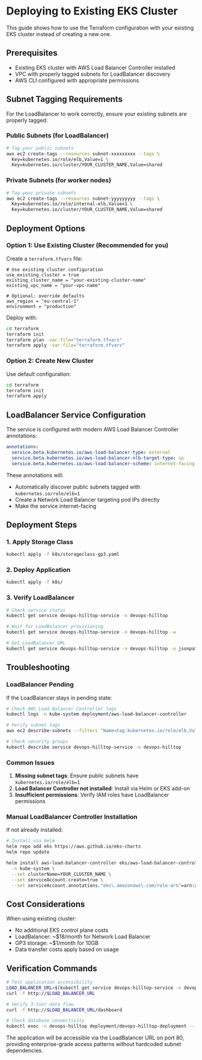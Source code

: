 # Deploying to Existing EKS Cluster

This guide shows how to use the Terraform configuration with your existing EKS cluster instead of creating a new one.

## Prerequisites

- Existing EKS cluster with AWS Load Balancer Controller installed
- VPC with properly tagged subnets for LoadBalancer discovery
- AWS CLI configured with appropriate permissions

## Subnet Tagging Requirements

For the LoadBalancer to work correctly, ensure your existing subnets are properly tagged:

### Public Subnets (for LoadBalancer)
```bash
# Tag your public subnets
aws ec2 create-tags --resources subnet-xxxxxxxxx --tags \
  Key=kubernetes.io/role/elb,Value=1 \
  Key=kubernetes.io/cluster/YOUR_CLUSTER_NAME,Value=shared
```

### Private Subnets (for worker nodes)
```bash
# Tag your private subnets
aws ec2 create-tags --resources subnet-yyyyyyyyy --tags \
  Key=kubernetes.io/role/internal-elb,Value=1 \
  Key=kubernetes.io/cluster/YOUR_CLUSTER_NAME,Value=shared
```

## Deployment Options

### Option 1: Use Existing Cluster (Recommended for you)

Create a `terraform.tfvars` file:
```hcl
# Use existing cluster configuration
use_existing_cluster = true
existing_cluster_name = "your-existing-cluster-name"
existing_vpc_name = "your-vpc-name"

# Optional: override defaults
aws_region = "eu-central-1"
environment = "production"
```

Deploy with:
```bash
cd terraform
terraform init
terraform plan -var-file="terraform.tfvars"
terraform apply -var-file="terraform.tfvars"
```

### Option 2: Create New Cluster

Use default configuration:
```bash
cd terraform
terraform init
terraform apply
```

## LoadBalancer Service Configuration

The service is configured with modern AWS Load Balancer Controller annotations:

```yaml
annotations:
  service.beta.kubernetes.io/aws-load-balancer-type: external
  service.beta.kubernetes.io/aws-load-balancer-nlb-target-type: ip
  service.beta.kubernetes.io/aws-load-balancer-scheme: internet-facing
```

These annotations will:
- Automatically discover public subnets tagged with `kubernetes.io/role/elb=1`
- Create a Network Load Balancer targeting pod IPs directly
- Make the service internet-facing

## Deployment Steps

### 1. Apply Storage Class
```bash
kubectl apply -f k8s/storageclass-gp3.yaml
```

### 2. Deploy Application
```bash
kubectl apply -f k8s/
```

### 3. Verify LoadBalancer
```bash
# Check service status
kubectl get service devops-hilltop-service -n devops-hilltop

# Wait for LoadBalancer provisioning
kubectl get service devops-hilltop-service -n devops-hilltop -w

# Get LoadBalancer URL
kubectl get service devops-hilltop-service -n devops-hilltop -o jsonpath='{.status.loadBalancer.ingress[0].hostname}'
```

## Troubleshooting

### LoadBalancer Pending
If the LoadBalancer stays in pending state:

```bash
# Check AWS Load Balancer Controller logs
kubectl logs -n kube-system deployment/aws-load-balancer-controller

# Verify subnet tags
aws ec2 describe-subnets --filters "Name=tag:kubernetes.io/role/elb,Values=1"

# Check security groups
kubectl describe service devops-hilltop-service -n devops-hilltop
```

### Common Issues

1. **Missing subnet tags**: Ensure public subnets have `kubernetes.io/role/elb=1`
2. **Load Balancer Controller not installed**: Install via Helm or EKS add-on
3. **Insufficient permissions**: Verify IAM roles have LoadBalancer permissions

### Manual LoadBalancer Controller Installation

If not already installed:
```bash
# Install via Helm
helm repo add eks https://aws.github.io/eks-charts
helm repo update

helm install aws-load-balancer-controller eks/aws-load-balancer-controller \
  -n kube-system \
  --set clusterName=YOUR_CLUSTER_NAME \
  --set serviceAccount.create=true \
  --set serviceAccount.annotations."eks\.amazonaws\.com/role-arn"=arn:aws:iam::ACCOUNT_ID:role/AmazonEKSLoadBalancerControllerRole
```

## Cost Considerations

When using existing cluster:
- No additional EKS control plane costs
- LoadBalancer: ~$18/month for Network Load Balancer
- GP3 storage: ~$1/month for 10GB
- Data transfer costs apply based on usage

## Verification Commands

```bash
# Test application accessibility
LOAD_BALANCER_URL=$(kubectl get service devops-hilltop-service -n devops-hilltop -o jsonpath='{.status.loadBalancer.ingress[0].hostname}')
curl -f http://$LOAD_BALANCER_URL

# Verify 3-tier data flow
curl -f http://$LOAD_BALANCER_URL/dashboard

# Check database connectivity
kubectl exec -n devops-hilltop deployment/devops-hilltop-deployment -- npm run db:push
```

The application will be accessible via the LoadBalancer URL on port 80, providing enterprise-grade access patterns without hardcoded subnet dependencies.